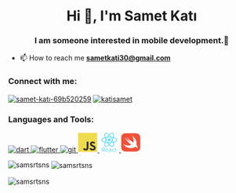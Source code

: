 <h1 align="center">Hi 👋, I'm Samet Katı</h1>
<h3 align="center">I am someone interested in mobile development.📱</h3>

- 📫 How to reach me **sametkati30@gmail.com**

<h3 align="left">Connect with me:</h3>
<p align="left">
<a href="https://linkedin.com/in/samet-katı-69b520259" target="blank"><img align="center" src="https://raw.githubusercontent.com/rahuldkjain/github-profile-readme-generator/master/src/images/icons/Social/linked-in-alt.svg" alt="samet-katı-69b520259" height="30" width="40" /></a>
<a href="https://instagram.com/katisamet" target="blank"><img align="center" src="https://raw.githubusercontent.com/rahuldkjain/github-profile-readme-generator/master/src/images/icons/Social/instagram.svg" alt="katisamet" height="30" width="40" /></a>
</p>

<h3 align="left">Languages and Tools:</h3>
<p align="left"> <a href="https://dart.dev" target="_blank" rel="noreferrer"> <img src="https://www.vectorlogo.zone/logos/dartlang/dartlang-icon.svg" alt="dart" width="40" height="40"/> </a> <a href="https://flutter.dev" target="_blank" rel="noreferrer"> <img src="https://www.vectorlogo.zone/logos/flutterio/flutterio-icon.svg" alt="flutter" width="40" height="40"/> </a> <a href="https://git-scm.com/" target="_blank" rel="noreferrer"> <img src="https://www.vectorlogo.zone/logos/git-scm/git-scm-icon.svg" alt="git" width="40" height="40"/> </a> <a href="https://developer.mozilla.org/en-US/docs/Web/JavaScript" target="_blank" rel="noreferrer"> <img src="https://raw.githubusercontent.com/devicons/devicon/master/icons/javascript/javascript-original.svg" alt="javascript" width="40" height="40"/> </a> <a href="https://reactjs.org/" target="_blank" rel="noreferrer"> <img src="https://raw.githubusercontent.com/devicons/devicon/master/icons/react/react-original-wordmark.svg" alt="react" width="40" height="40"/> </a> <a href="https://developer.apple.com/swift/" target="_blank" rel="noreferrer"> <img src="https://raw.githubusercontent.com/devicons/devicon/master/icons/swift/swift-original.svg" alt="swift" width="40" height="40"/> </a> </p>

<p><img align="left" src="https://github-readme-stats.vercel.app/api/top-langs?username=samsrtsns&show_icons=true&locale=en&layout=compact" alt="samsrtsns" /></p>

<p>&nbsp;<img align="center" src="https://github-readme-stats.vercel.app/api?username=samsrtsns&show_icons=true&locale=en" alt="samsrtsns" /></p>

<p><img align="center" src="https://github-readme-streak-stats.herokuapp.com/?user=samsrtsns&" alt="samsrtsns" /></p>

